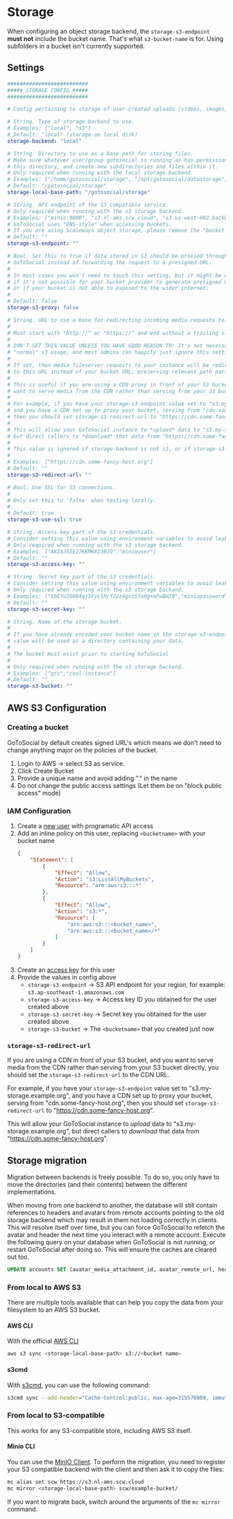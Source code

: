 # Storage

When configuring an object storage backend, the `storage-s3-endpoint` **must not** include the bucket name. That's what `s3-bucket-name` is for. Using subfolders in a bucket isn't currently supported.

## Settings

```yaml
##########################
##### STORAGE CONFIG #####
##########################

# Config pertaining to storage of user-created uploads (videos, images, etc).

# String. Type of storage backend to use.
# Examples: ["local", "s3"]
# Default: "local" (storage on local disk)
storage-backend: "local"

# String. Directory to use as a base path for storing files.
# Make sure whatever user/group gotosocial is running as has permission to access
# this directory, and create new subdirectories and files within it.
# Only required when running with the local storage backend.
# Examples: ["/home/gotosocial/storage", "/opt/gotosocial/datastorage"]
# Default: "/gotosocial/storage"
storage-local-base-path: "/gotosocial/storage"

# String. API endpoint of the S3 compatible service.
# Only required when running with the s3 storage backend.
# Examples: ["minio:9000", "s3.nl-ams.scw.cloud", "s3.us-west-002.backblazeb2.com"]
# GoToSocial uses "DNS-style" when accessing buckets.
# If you are using Scaleways object storage, please remove the "bucket name" from the endpoint address
# Default: ""
storage-s3-endpoint: ""

# Bool. Set this to true if data stored in S3 should be proxied through
# GoToSocial instead of forwarding the request to a presigned URL.
#
# In most cases you won't need to touch this setting, but it might be useful
# if it's not possible for your bucket provider to generate presigned URLs,
# or if your bucket is not able to exposed to the wider internet.
#
# Default: false
storage-s3-proxy: false

# String. URL to use a base for redirecting incoming media requests to.
#
# Must start with "http://" or "https://" and end without a trailing slash.
#
# DON'T SET THIS VALUE UNLESS YOU HAVE GOOD REASON TO! It's not necessary for
# "normal" s3 usage, and most admins can happily just ignore this setting.
#
# If set, then media fileserver requests to your instance will be redirected
# to this URL instead of your bucket URL, preserving relevant path parts.
#
# This is useful if you are using a CDN proxy in front of your S3 bucket, and you
# want to serve media from the CDN rather than serving from your S3 bucket directly.
#
# For example, if you have your storage-s3-endpoint value set to "s3.my-storage.example.org",
# and you have a CDN set up to proxy your bucket, serving from "cdn.some-fancy-host.org",
# then you should set storage-s3-redirect-url to "https://cdn.some-fancy-host.org".
#
# This will allow your GoToSocial instance to *upload* data to "s3.my-storage.example.org",
# but direct callers to *download* that data from "https://cdn.some-fancy-host.org".
#
# This value is ignored if storage-backend is not s3, or if storage-s3-proxy is true.
#
# Examples: ["https://cdn.some-fancy-host.org"]
# Default: ""
storage-s3-redirect-url: ""

# Bool. Use SSL for S3 connections.
#
# Only set this to 'false' when testing locally.
#
# Default: true
storage-s3-use-ssl: true

# String. Access key part of the S3 credentials.
# Consider setting this value using environment variables to avoid leaking it via the config file
# Only required when running with the s3 storage backend.
# Examples: ["AKIAJSIE27KKMHXI3BJQ","miniouser"]
# Default: ""
storage-s3-access-key: ""

# String. Secret key part of the S3 credentials.
# Consider setting this value using environment variables to avoid leaking it via the config file
# Only required when running with the s3 storage backend.
# Examples: ["5bEYu26084qjSFyclM/f2pz4gviSfoOg+mFwBH39","miniopassword"]
# Default: ""
storage-s3-secret-key: ""

# String. Name of the storage bucket.
#
# If you have already encoded your bucket name in the storage-s3-endpoint, this
# value will be used as a directory containing your data.
#
# The bucket must exist prior to starting GoToSocial
#
# Only required when running with the s3 storage backend.
# Examples: ["gts","cool-instance"]
# Default: ""
storage-s3-bucket: ""
```

## AWS S3 Configuration

### Creating a bucket

GoToSocial by default creates signed URL's which means we don't need to change anything major on the policies of the bucket.

1. Login to AWS -> select S3 as service.
2. Click Create Bucket
3. Provide a unique name and avoid adding "." in the name
4. Do not change the public access settings (Let them be on "block public access" mode)

### IAM Configuration

1. Create a [new user](https://docs.aws.amazon.com/IAM/latest/UserGuide/id_users_create.html) with programatic API access
2. Add an inline policy on this user, replacing `<bucketname>` with your bucket name
    ```json
    {
        "Statement": [
            {
                "Effect": "Allow",
                "Action": "s3:ListAllMyBuckets",
                "Resource": "arn:aws:s3:::*"
            },
            {
                "Effect": "Allow",
                "Action": "s3:*",
                "Resource": [
                    "arn:aws:s3:::<bucket_name>",
                    "arn:aws:s3:::<bucket_name>/*"
                ]
            }
        ]
    }
    ```
3. Create an [access key](https://docs.aws.amazon.com/IAM/latest/UserGuide/id_credentials_access-keys.html) for this user
4. Provide the values in config above
    * `storage-s3-endpoint` -> S3 API endpoint for your region, for example: `s3.ap-southeast-1.amazonaws.com`
    * `storage-s3-access-key` -> Access key ID you obtained for the user created above
    * `storage-s3-secret-key` -> Secret key you obtained for the user created above
    * `storage-s3-bucket` -> The `<bucketname>` that you created just now

### `storage-s3-redirect-url`

If you are using a CDN in front of your S3 bucket, and you want to serve media from the CDN rather than serving from your S3 bucket directly, you should set the `storage-s3-redirect-url` to the CDN URL.

For example, if you have your `storage-s3-endpoint` value set to "s3.my-storage.example.org", and you have a CDN set up to proxy your bucket, serving from "cdn.some-fancy-host.org", then you should set `storage-s3-redirect-url` to "https://cdn.some-fancy-host.org".

This will allow your GoToSocial instance to *upload* data to "s3.my-storage.example.org", but direct callers to *download* that data from "https://cdn.some-fancy-host.org".

## Storage migration

Migration between backends is freely possible. To do so, you only have to move the directories (and their contents) between the different implementations.

When moving from one backend to another, the database will still contain references to headers and avatars from remote accounts pointing to the old storage backend which may result in them not loading correctly in clients. This will resolve itself over time, but you can force GoToSocial to refetch the avatar and header the next time you interact with a remote account. Execute the following query on your database when GoToSocial is not running, or restart GoToSocial after doing so. This will ensure the caches are cleared out too.

```sql
UPDATE accounts SET (avatar_media_attachment_id, avatar_remote_url, header_media_attachment_id, header_remote_url, fetched_at) = (null, null, null, null, null) WHERE domain IS NOT null;
```

### From local to AWS S3

There are multiple tools available that can help you copy the data from your filesystem to an AWS S3 bucket.

#### AWS CLI

With the official [AWS CLI](https://docs.aws.amazon.com/cli/latest/userguide)

```sh
aws s3 sync <storage-local-base-path> s3://<bucket name>
```

#### s3cmd

With [s3cmd](https://github.com/s3tools/s3cmd), you can use the following command:

```sh
s3cmd sync --add-header="Cache-Control:public, max-age=315576000, immutable" <storage-local-base-path> s3://<bucket name>
```

### From local to S3-compatible

This works for any S3-compatible store, including AWS S3 itself.

#### Minio CLI

You can use the [MinIO Client](https://docs.min.io/docs/minio-client-complete-guide.html). To perform the migration, you need to register your S3 compatible backend with the client and then ask it to copy the files:

```sh
mc alias set scw https://s3.nl-ams.scw.cloud
mc mirror <storage-local-base-path> scw/example-bucket/
```

If you want to migrate back, switch around the arguments of the `mc mirror` command.
